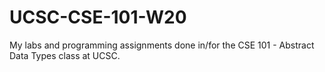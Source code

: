 # UCSC-CSE-101-W20
My labs and programming assignments done in/for the CSE 101 - Abstract Data Types class at UCSC.

